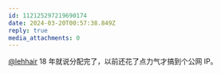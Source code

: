 ```yaml
---
id: 112125297219690174
date: 2024-03-20T00:57:38.849Z
reply: true
media_attachments: 0
---
```


[@lehhair](https://misskey.lehhair.net/@lehhair) 18 年就说分配完了，以前还花了点力气才搞到个公网 IP。

